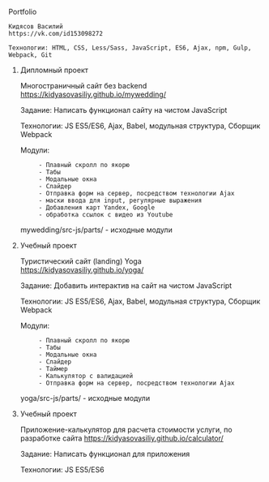 Portfolio

	Кидясов Василий
	https://vk.com/id153098272

	Технологии: HTML, CSS, Less/Sass, JavaScript, ES6, Ajax, npm, Gulp, Webpack, Git

1) Дипломный проект

	Многостраничный сайт без backend
	https://kidyasovasiliy.github.io/mywedding/

	Задание: Написать функционал сайту на чистом JavaScript

	Технологии: JS ES5/ES6, Ajax, Babel, модульная структура, Сборщик Webpack

	Модули: 

			- Плавный скролл по якорю
			- Табы
			- Модальные окна
			- Слайдер
			- Отправка форм на сервер, посредством технологии Ajax
			- маски ввода для input, регулярные выражения
			- Добавления карт Yandex, Google
			- обработка ссылок c видео из Youtube


	mywedding/src-js/parts/	- исходные модули

2) Учебный проект

	Туристический сайт (landing) Yoga
	https://kidyasovasiliy.github.io/yoga/

	Задание: Добавить интерактив на сайт на чистом JavaScript

	Технологии: JS ES5/ES6, Ajax, Babel, модульная структура, Сборщик Webpack

	Модули: 

			- Плавный скролл по якорю
			- Табы
			- Модальные окна
			- Слайдер
			- Таймер
			- Калькулятор с валидацией
			- Отправка форм на сервер, посредством технологии Ajax


	yoga/src-js/parts/	- исходные модули

3) Учебный проект

	Приложение-калькулятор для расчета стоимости услуги, по разработке сайта
	https://kidyasovasiliy.github.io/calculator/

	Задание: Написать функционал для приложения

	Технологии: JS ES5/ES6

